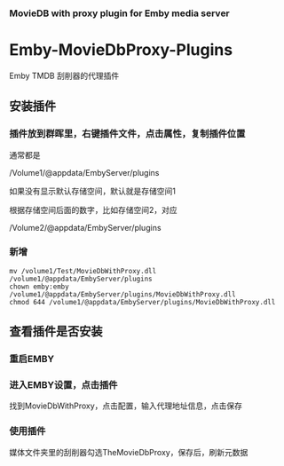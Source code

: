 ﻿### MovieDB with proxy plugin for Emby media server

# Emby-MovieDbProxy-Plugins
Emby TMDB 刮削器的代理插件

## 安装插件

### 插件放到群晖里，右键插件文件，点击属性，复制插件位置

通常都是

/Volume1/@appdata/EmbyServer/plugins

如果没有显示默认存储空间，默认就是存储空间1

根据存储空间后面的数字，比如存储空间2，对应

/Volume2/@appdata/EmbyServer/plugins

### 新增


```
mv /volume1/Test/MovieDbWithProxy.dll /volume1/@appdata/EmbyServer/plugins
chown emby:emby /volume1/@appdata/EmbyServer/plugins/MovieDbWithProxy.dll
chmod 644 /volume1/@appdata/EmbyServer/plugins/MovieDbWithProxy.dll
```



## 查看插件是否安装

### 重启EMBY

### 进入EMBY设置，点击插件
找到MovieDbWithProxy，点击配置，输入代理地址信息，点击保存


### 使用插件

媒体文件夹里的刮削器勾选TheMovieDbProxy，保存后，刷新元数据


